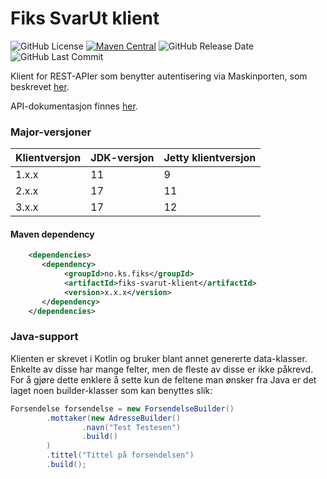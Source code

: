 # Fiks SvarUt klient
![GitHub License](https://img.shields.io/github/license/ks-no/fiks-svarut-klient)
[![Maven Central](https://img.shields.io/maven-central/v/no.ks.fiks/fiks-svarut-klient)](https://search.maven.org/artifact/no.ks.fiks/fiks-svarut-klient)
![GitHub Release Date](https://img.shields.io/github/release-date/ks-no/fiks-svarut-klient.svg)
![GitHub Last Commit](https://img.shields.io/github/last-commit/ks-no/fiks-svarut-klient.svg)

Klient for REST-APIer som benytter autentisering via Maskinporten, som beskrevet [her](https://developers.fiks.ks.no/felles/integrasjoner/).

API-dokumentasjon finnes [her](https://developers.fiks.ks.no/tjenester/svarut/restv2/).

### Major-versjoner

| Klientversjon | JDK-versjon | Jetty klientversjon |
|---------------|-------------|---------------------|
| 1.x.x         | 11          | 9                   |
| 2.x.x         | 17          | 11                  |
| 3.x.x         | 17          | 12                  |

#### Maven dependency

```xml
    <dependencies>
       <dependency>
            <groupId>no.ks.fiks</groupId>
            <artifactId>fiks-svarut-klient</artifactId>
            <version>x.x.x</version>
       </dependency>
    </dependencies>
```

### Java-support

Klienten er skrevet i Kotlin og bruker blant annet genererte data-klasser. Enkelte av disse har mange felter, men de fleste av disse er ikke påkrevd.
For å gjøre dette enklere å sette kun de feltene man ønsker fra Java er det laget noen builder-klasser som kan benyttes slik:
```java
Forsendelse forsendelse = new ForsendelseBuilder()
        .mottaker(new AdresseBuilder()
                .navn("Test Testesen")
                .build()
        )
        .tittel("Tittel på forsendelsen")
        .build();
```
